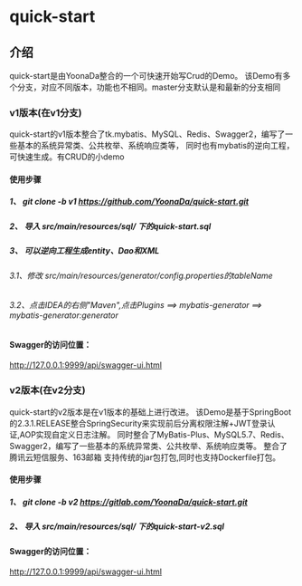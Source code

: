 # quick-start

## 介绍
quick-start是由YoonaDa整合的一个可快速开始写Crud的Demo。
该Demo有多个分支，对应不同版本，功能也不相同。master分支默认是和最新的分支相同

### v1版本(在v1分支)
quick-start的v1版本整合了tk.mybatis、MySQL、Redis、Swagger2，编写了一些基本的系统异常类、公共枚举、系统响应类等，
同时也有mybatis的逆向工程，可快速生成。有CRUD的小demo

#### 使用步骤
##### 1、 git clone -b v1 https://github.com/YoonaDa/quick-start.git
##### 2、 导入 src/main/resources/sql/ 下的quick-start.sql
##### 3、 可以逆向工程生成entity、Dao和XML
######  3.1、修改 src/main/resources/generator/config.properties的tableName
###### 3.2、点击IDEA的右侧"Maven",点击Plugins ==> mybatis-generator ==> mybatis-generator:generator

#### Swagger的访问位置：
http://127.0.0.1:9999/api/swagger-ui.html

### v2版本(在v2分支)
quick-start的v2版本是在v1版本的基础上进行改进。
该Demo是基于SpringBoot的2.3.1.RELEASE整合SpringSecurity来实现前后分离权限注解+JWT登录认证,AOP实现自定义日志注解。
同时整合了MyBatis-Plus、MySQL5.7、Redis、Swagger2，编写了一些基本的系统异常类、公共枚举、系统响应类等。
整合了腾讯云短信服务、163邮箱
支持传统的jar包打包,同时也支持Dockerfile打包。

#### 使用步骤
##### 1、 git clone -b v2 https://gitlab.com/YoonaDa/quick-start.git
##### 2、 导入 src/main/resources/sql/ 下的quick-start-v2.sql

#### Swagger的访问位置：
http://127.0.0.1:9999/api/swagger-ui.html